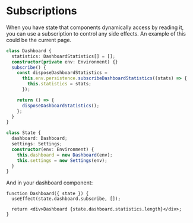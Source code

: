 # Subscriptions

When you have state that components dynamically access by reading it, you can use a subscription to control any side effects. An example of this could be the current page.

```ts
class Dashboard {
  statistics: DashboardStatistics[] = [];
  constructor(private env: Environment) {}
  subscribe() {
    const disposeDashboardStatistics =
      this.env.persistence.subscribeDashboardStatistics((stats) => {
        this.statistics = stats;
      });

    return () => {
      disposeDashboardStatistics();
    };
  }
}

class State {
  dashboard: Dashboard;
  settings: Settings;
  constructor(env: Environment) {
    this.dashboard = new Dashboard(env);
    this.settings = new Settings(env);
  }
}
```

And in your dashboard component:

```tsx
function Dashboard({ state }) {
  useEffect(state.dashboard.subscribe, []);

  return <div>Dashboard {state.dashboard.statistics.length}</div>;
}
```
